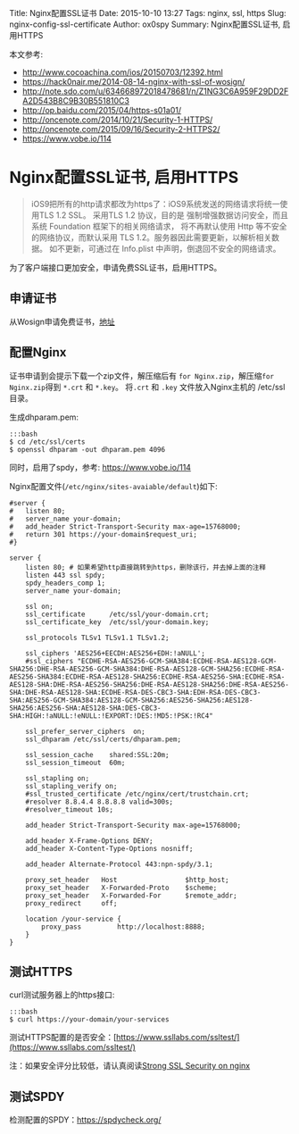 Title: Nginx配置SSL证书
Date: 2015-10-10 13:27
Tags: nginx, ssl, https
Slug: nginx-config-ssl-certificate
Author: ox0spy
Summary: Nginx配置SSL证书, 启用HTTPS


本文参考:

* <http://www.cocoachina.com/ios/20150703/12392.html>
* <https://hack0nair.me/2014-08-14-nginx-with-ssl-of-wosign/>
* <http://note.sdo.com/u/634668972018478681/n/Z1NG3C6A959F29DD2FA2D543B8C9B30B551810C3>
* <http://op.baidu.com/2015/04/https-s01a01/>
* <http://oncenote.com/2014/10/21/Security-1-HTTPS/>
* <http://oncenote.com/2015/09/16/Security-2-HTTPS2/>
* <https://www.vobe.io/114>


# Nginx配置SSL证书, 启用HTTPS

> iOS9把所有的http请求都改为https了：iOS9系统发送的网络请求将统一使用TLS 1.2 SSL。
> 采用TLS 1.2 协议，目的是 强制增强数据访问安全，而且 系统 Foundation 框架下的相关网络请求，
> 将不再默认使用 Http 等不安全的网络协议，而默认采用 TLS 1.2。服务器因此需要更新，以解析相关数据。
> 如不更新，可通过在 Info.plist 中声明，倒退回不安全的网络请求。

为了客户端接口更加安全，申请免费SSL证书，启用HTTPS。

## 申请证书

从Wosign申请免费证书，[地址](https://www.wosign.com/DVSSL/DV_KuaiSSL_Free.htm)

## 配置Nginx

证书申请到会提示下载一个zip文件，解压缩后有 `for Nginx.zip`，解压缩`for Nginx.zip`得到 `*.crt` 和 `*.key`。
将`.crt` 和 `.key` 文件放入Nginx主机的 /etc/ssl 目录。

生成dhparam.pem:

    :::bash
    $ cd /etc/ssl/certs
    $ openssl dhparam -out dhparam.pem 4096

同时，启用了spdy，参考: <https://www.vobe.io/114>

Nginx配置文件(`/etc/nginx/sites-avaiable/default`)如下:

    #server {
    #   listen 80;
    #   server_name your-domain;
    #   add_header Strict-Transport-Security max-age=15768000;
    #   return 301 https://your-domain$request_uri;
    #}

    server {
        listen 80; # 如果希望http直接跳转到https，删除该行，并去掉上面的注释
        listen 443 ssl spdy;
        spdy_headers_comp 1;
        server_name your-domain;

        ssl on;
        ssl_certificate      /etc/ssl/your-domain.crt;
        ssl_certificate_key  /etc/ssl/your-domain.key;

        ssl_protocols TLSv1 TLSv1.1 TLSv1.2;

        ssl_ciphers 'AES256+EECDH:AES256+EDH:!aNULL';
        #ssl_ciphers "ECDHE-RSA-AES256-GCM-SHA384:ECDHE-RSA-AES128-GCM-SHA256:DHE-RSA-AES256-GCM-SHA384:DHE-RSA-AES128-GCM-SHA256:ECDHE-RSA-AES256-SHA384:ECDHE-RSA-AES128-SHA256:ECDHE-RSA-AES256-SHA:ECDHE-RSA-AES128-SHA:DHE-RSA-AES256-SHA256:DHE-RSA-AES128-SHA256:DHE-RSA-AES256-SHA:DHE-RSA-AES128-SHA:ECDHE-RSA-DES-CBC3-SHA:EDH-RSA-DES-CBC3-SHA:AES256-GCM-SHA384:AES128-GCM-SHA256:AES256-SHA256:AES128-SHA256:AES256-SHA:AES128-SHA:DES-CBC3-SHA:HIGH:!aNULL:!eNULL:!EXPORT:!DES:!MD5:!PSK:!RC4"

        ssl_prefer_server_ciphers  on;
        ssl_dhparam /etc/ssl/certs/dhparam.pem;

        ssl_session_cache    shared:SSL:20m;
        ssl_session_timeout  60m;

        ssl_stapling on;
        ssl_stapling_verify on;
        #ssl_trusted_certificate /etc/nginx/cert/trustchain.crt;
        #resolver 8.8.4.4 8.8.8.8 valid=300s;
        #resolver_timeout 10s;

        add_header Strict-Transport-Security max-age=15768000;

        add_header X-Frame-Options DENY;
        add_header X-Content-Type-Options nosniff;

        add_header Alternate-Protocol 443:npn-spdy/3.1;

        proxy_set_header   Host                 $http_host;
        proxy_set_header   X-Forwarded-Proto    $scheme;
        proxy_set_header   X-Forwarded-For      $remote_addr;
        proxy_redirect     off;

        location /your-service {
            proxy_pass         http://localhost:8888;
        }
    }

## 测试HTTPS

curl测试服务器上的https接口:

    :::bash
    $ curl https://your-domain/your-services

测试HTTPS配置的是否安全：[https://www.ssllabs.com/ssltest/](https://www.ssllabs.com/ssltest/)

注：如果安全评分比较低，请认真阅读[Strong SSL Security on nginx](http://note.sdo.com/u/634668972018478681/n/Z1NG3C6A959F29DD2FA2D543B8C9B30B551810C3)

## 测试SPDY

检测配置的SPDY：<https://spdycheck.org/>
